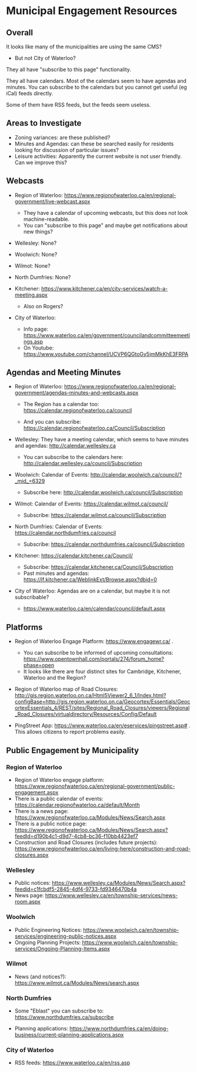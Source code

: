 Municipal Engagement Resources
==============================

Overall
-------

It looks like many of the municipalities are using the same CMS?
  + But not City of Waterloo?

They all have "subscribe to this page" functionality. 

They all have calendars. Most of the calendars seem to have agendas
and minutes. You can subscribe to the calendars but you cannot get
useful (eg iCal) feeds directly.

Some of them have RSS feeds, but the feeds seem useless. 


Areas to Investigate
--------------------

- Zoning variances: are these published?
- Minutes and Agendas: can these be searched easily for residents
  looking for discussion of particular issues?
- Leisure activities: Apparently the current website is not user
  friendly. Can we improve this?


Webcasts
--------

- Region of Waterloo:
  <https://www.regionofwaterloo.ca/en/regional-government/live-webcast.aspx>
  + They have a calendar of upcoming webcasts, but this does not look
  machine-readable.
  + You can "subscribe to this page" and maybe get notifications about
  new things?

- Wellesley: None?

- Woolwich: None?

- Wilmot: None?

- North Dumfries: None?

- Kitchener:
  <https://www.kitchener.ca/en/city-services/watch-a-meeting.aspx>
  + Also on Rogers?

- City of Waterloo: 
  + Info page:
  <https://www.waterloo.ca/en/government/councilandcommitteemeetings.asp>
  + On Youtube:
  <https://www.youtube.com/channel/UCVP6QGtoGy5jmMkKhE3FRPA>

Agendas and Meeting Minutes
---------------------------

- Region of Waterloo:
  <https://www.regionofwaterloo.ca/en/regional-government/agendas-minutes-and-webcasts.aspx>

  + The Region has a calendar too:
    <https://calendar.regionofwaterloo.ca/council>

  + And you can subscribe:
    <https://calendar.regionofwaterloo.ca/Council/Subscription>

- Wellesley: They have a meeting calendar, which seems to have minutes
  and agendas: <http://calendar.wellesley.ca>
  + You can subscribe to the calendars here:
    <http://calendar.wellesley.ca/council/Subscription>

- Woolwich: 
  Calendar of Events: <http://calendar.woolwich.ca/council/?_mid_=6329>
  + Subscribe here: <http://calendar.woolwich.ca/council/Subscription>

- Wilmot: Calendar of Events: <https://calendar.wilmot.ca/council/>
  + Subscribe: <https://calendar.wilmot.ca/council/Subscription>
  
- North Dumfries: Calendar of Events:
  <https://calendar.northdumfries.ca/council>
  + Subscribe: <https://calendar.northdumfries.ca/council/Subscription>

- Kitchener: <https://calendar.kitchener.ca/Council/>
  + Subscribe: <https://calendar.kitchener.ca/Council/Subscription>
  + Past minutes and agendas:
    <https://lf.kitchener.ca/WeblinkExt/Browse.aspx?dbid=0>

- City of Waterloo: Agendas are on a calendar, but maybe it is not
  subscribable?
  + <https://www.waterloo.ca/en/calendar/council/default.aspx>


Platforms
---------

- Region of Waterloo Engage Platform: <https://www.engagewr.ca/> .
  + You can subscribe to be informed of upcoming consultations:
    <https://www.opentownhall.com/portals/274/forum_home?phase=open>
  + It looks like there are four distinct sites for Cambridge,
    Kitchener, Waterloo and the Region?

- Region of Waterloo map of Road Closures:
  <http://gis.region.waterloo.on.ca/Html5Viewer2_6_1/Index.html?configBase=http://gis.region.waterloo.on.ca/Geocortex/Essentials/GeocortexEssentials_4/REST/sites/Regional_Road_Closures/viewers/Regional_Road_Closures/virtualdirectory/Resources/Config/Default>
  
- PingStreet App:
  <https://www.waterloo.ca/en/eservices/pingstreet.asp#> . This allows
  citizens to report problems easily.
  
Public Engagement by Municipality
---------------------------------

### Region of Waterloo 

- Region of Waterloo engage platform:
  <https://www.regionofwaterloo.ca/en/regional-government/public-engagement.aspx>
- There is a public calendar of events:
  <https://calendar.regionofwaterloo.ca/default/Month>
- There is a news page:
  <https://www.regionofwaterloo.ca/Modules/News/Search.aspx>
- There is a public notice page:
  <https://www.regionofwaterloo.ca/Modules/News/Search.aspx?feedId=d190b4c1-d9d7-4cb8-bc36-f10bb4423ef7>
- Construction and Road Closures (includes future projects):
  <https://www.regionofwaterloo.ca/en/living-here/construction-and-road-closures.aspx>


### Wellesley

- Public notices:
  <https://www.wellesley.ca/Modules/News/Search.aspx?feedid=c1fcbdf5-2845-4df4-9733-fd9346470b4a>
- News page:
  <https://www.wellesley.ca/en/township-services/news-room.aspx>

### Woolwich 

- Public Engineering Notices: 
  <https://www.woolwich.ca/en/township-services/engineering-public-notices.aspx>
- Ongoing Planning Projects:
  <https://www.woolwich.ca/en/township-services/Ongoing-Planning-Items.aspx>


### Wilmot

- News (and notices?): 
  <https://www.wilmot.ca/Modules/News/search.aspx>

### North Dumfries

- Some "Eblast" you can subscribe to:
  <https://www.northdumfries.ca/subscribe>

- Planning applications:
  <https://www.northdumfries.ca/en/doing-business/current-planning-applications.aspx>

### City of Waterloo

- RSS feeds: <https://www.waterloo.ca/en/rss.asp>

